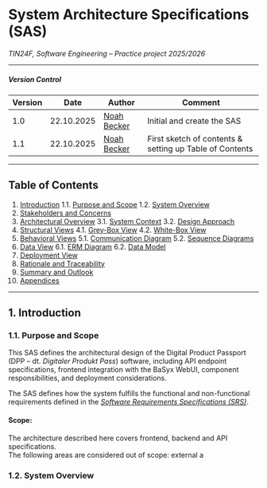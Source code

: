 # **System Architecture Specifications (SAS)**
*TIN24F, Software Engineering &ndash; Practice project 2025/2026*

---

##### Version Control

| **Version** | **Date**   | **Author**                                     | **Comment**                         |
|-------------|------------|------------------------------------------------|-------------------------------------|
| 1.0         | 22.10.2025 | [Noah Becker](https://github.com/noahdbecker)  | Initial and create the SAS  |
| 1.1         | 22.10.2025 | [Noah Becker](https://github.com/noahdbecker)  | First sketch of contents & setting up Table of Contents  |

---

## Table of Contents
1. [Introduction](#1-introduction)
    1.1. [Purpose and Scope](#11-purpose-and-scope)
    1.2. [System Overview](#12-system-overview)
2. [Stakeholders and Concerns]()
3. [Architectural Overview]()
    3.1. [System Context]()
    3.2. [Design Approach]()
4. [Structural Views]()
    4.1. [Grey-Box View]()
    4.2. [White-Box View]()
5. [Behavioral Views]()
    5.1. [Communication Diagram]()
    5.2. [Sequence Diagrams]()
6. [Data View]()
    6.1. [ERM Diagram]()
    6.2. [Data Model]()
7. [Deployment View]()
8. [Rationale and Traceability]()
9. [Summary and Outlook]()
10. [Appendices]()

---

## 1. Introduction

### 1.1. Purpose and Scope

This SAS defines the architectural design of the Digital Product Passport (DPP  &ndash; dt. *Digitaler Produkt Pass*) software, including API endpoint specifications, frontend integration with the BaSyx WebUI, component responsibilities, and deployment considerations.

The SAS defines how the system fulfills the functional and non-functional requirements defined in the *[Software Requirements Specifications (SRS)]()*.

#### **Scope:**  
The architecture described here covers frontend, backend and API specifications.  
The following areas are considered out of scope: external a

### 1.2. System Overview
